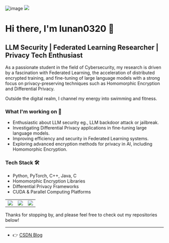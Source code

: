 ![image](https://img.shields.io/badge/lunan0320-repos-blue.svg) ![](https://komarev.com/ghpvc/?username=lunan0320&label=PROFILE+VIEWS)
# Hi there, I'm lunan0320 👋

## LLM Security | Federated Learning Researcher | Privacy Tech Enthusiast

As a passionate student in the field of Cybersecurity, my research is driven by a fascination with Federated Learning, the acceleration of distributed encrypted training, and fine-tuning of large language models with a strong focus on privacy-preserving techniques such as Homomorphic Encryption and Differential Privacy.

Outside the digital realm, I channel my energy into swimming and fitness.

### What I'm working on 🚀
- Enthusiastic about LLM security eg., LLM backdoor attack or jailbreak.
- Investigating Differential Privacy applications in fine-tuning large language models.
- Improving efficiency and security in Federated Learning systems.
- Exploring advanced encryption methods for privacy in AI, including Homomorphic Encryption.


### Tech Stack 🛠️
- Python, PyTorch, C++, Java, C
- Homomorphic Encryption Libraries
- Differential Privacy Frameworks
- CUDA & Parallel Computing Platforms

<table>
  <tr>
    <td>
      <a href="https://github.com/lunan0320/github-readme-stats">
        <img src="https://github-readme-stats.vercel.app/api?username=lunan0320&show_icons=true&issues=true&hide=contribs&count_private=true&theme=dracula&hide_rank=True" />
      </a>
    </td>
    <td>
      <img align="center" src="https://stats.justsong.cn/api/csdn?id=qq_51927659?spm=1010.2135.3001.5343" style="box-shadow:none !important" />
    </td>
    <td>
      <a href="https://clustrmaps.com/site/1c591"  title="ClustrMaps">
        <img src="//www.clustrmaps.com/map_v2.png?d=L5XoaCanahKIo8CRSazPtcJcX8RCTPAg32M3I3VIZyg&cl=ffffff" />
      </a>
    </td>
  </tr>
</table>



Thanks for stopping by, and please feel free to check out my repositories below!



---

<!---
lunan0320/lunan0320 is a ✨ special ✨ repository because its `README.md` (this file) appears on your GitHub profile.
You can click the Preview link to take a look at your changes.
--->


<!--[![Top Langs](https://github-readme-stats.vercel.app/api/top-langs/?username=lunan0320&layout=compact&hide=html,css)](https://github.com/lunnan0320/github-readme-stats)-->
<!-- <img align="center" src="https://stats.justsong.cn/api/csdn?id=qq_51927659" style="box-shadow:none !important">-->

<!--- 👉 [GitHub Blog](http://www.lunan0320.cn/)-->     

- 👉 [CSDN Blog](https://blog.csdn.net/qq_51927659)

